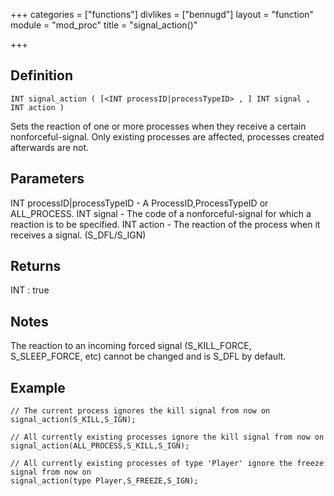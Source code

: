 +++
categories = ["functions"]
divlikes = ["bennugd"]
layout = "function"
module = "mod_proc"
title = "signal_action()"

+++

## Definition

    INT signal_action ( [<INT processID|processTypeID> , ] INT signal , INT action )

Sets the reaction of one or more processes when they receive a certain nonforceful-signal. Only existing processes are affected, processes created afterwards are not.

## Parameters

INT processID|processTypeID - A ProcessID,ProcessTypeID or ALL_PROCESS.
INT signal  - The code of a nonforceful-signal for which a reaction is to be specified.
INT action  - The reaction of the process when it receives a signal. (S_DFL/S_IGN)

## Returns

INT : true

## Notes

The reaction to an incoming forced signal (S_KILL_FORCE, S_SLEEP_FORCE, etc) cannot be changed and is S_DFL by default.

## Example

```
// The current process ignores the kill signal from now on
signal_action(S_KILL,S_IGN);

// All currently existing processes ignore the kill signal from now on
signal_action(ALL_PROCESS,S_KILL,S_IGN);

// All currently existing processes of type 'Player' ignore the freeze signal from now on
signal_action(type Player,S_FREEZE,S_IGN);
```
